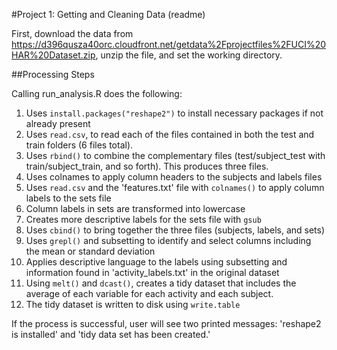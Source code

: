 #Project 1: Getting and Cleaning Data (readme)

First, download the data from https://d396qusza40orc.cloudfront.net/getdata%2Fprojectfiles%2FUCI%20HAR%20Dataset.zip, unzip the file, and set the working directory. 

##Processing Steps

Calling run_analysis.R does the following:
1. Uses `install.packages("reshape2")` to install necessary packages if not already present
2. Uses `read.csv`, to read each of the files contained in both the test and train folders (6 files total). 
3. Uses `rbind()` to combine the complementary files (test/subject_test with train/subject_train, and so forth). This produces three files. 
4. Uses colnames to apply column headers to the subjects and labels files
5. Uses `read.csv` and the 'features.txt' file with `colnames()` to apply column labels to the sets file
6. Column labels in sets are transformed into lowercase
7. Creates more descriptive labels for the sets file with `gsub`
8. Uses `cbind()` to bring together the three files (subjects, labels, and sets)
9. Uses `grepl()` and subsetting to identify and select columns including the mean or standard deviation
10. Applies descriptive language to the labels using subsetting and information found in 'activity_labels.txt' in the original dataset
11. Using `melt()` and `dcast()`, creates a tidy dataset that includes the average of each variable for each activity and each subject.
12. The tidy dataset is written to disk using `write.table`

If the process is successful, user will see two printed messages: 'reshape2 is installed' and 'tidy data set has been created.'
 
